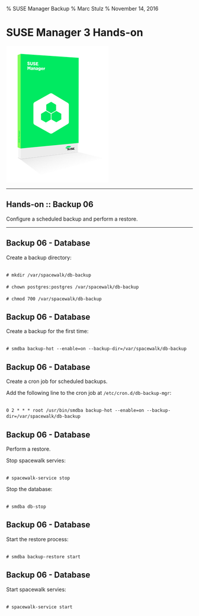 % SUSE Manager Backup
% Marc Stulz
% November 14, 2016

# SUSE Manager 3 Hands-on

![](static/suma.png)

---

## Hands-on :: Backup 06

Configure a scheduled backup and perform a restore.

---

## Backup 06 - Database

Create a backup directory:

```text

# mkdir /var/spacewalk/db-backup

# chown postgres:postgres /var/spacewalk/db-backup

# chmod 700 /var/spacewalk/db-backup

```

## Backup 06 - Database

Create a backup for the first time:

```text

# smdba backup-hot --enable=on --backup-dir=/var/spacewalk/db-backup

```

## Backup 06 - Database

Create a cron job for scheduled backups.

Add the following line to the cron job at `/etc/cron.d/db-backup-mgr`:

```text

0 2 * * * root /usr/bin/smdba backup-hot --enable=on --backup-dir=/var/spacewalk/db-backup

```

## Backup 06 - Database

Perform a restore.

Stop spacewalk servies:

```text

# spacewalk-service stop

```

Stop the database:

```text

# smdba db-stop

```

## Backup 06 - Database

Start the restore process:

```text

# smdba backup-restore start

```

## Backup 06 - Database

Start spacewalk servies:

```text

# spacewalk-service start

```

